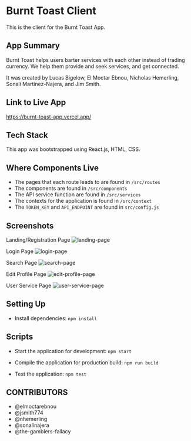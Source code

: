 # Burnt Toast Client

This is the client for the Burnt Toast App.

## App Summary

Burnt Toast helps users barter services with each other instead of trading currency. We help them provide and seek services, and get connected.

It was created by Lucas Bigelow, El Moctar Ebnou, Nicholas Hemerling, Sonali Martinez-Najera, and Jim Smith.

## Link to Live App

https://burnt-toast-app.vercel.app/

## Tech Stack

This app was bootstrapped using React.js, HTML, CSS.

## Where Components Live

- The pages that each route leads to are found in `/src/routes`
- The components are found in `/src/components`
- The API service function are found in `/src/services`
- The contexts for the application is found in `/src/context`
- The `TOKEN_KEY` and `API_ENDPOINT` are found in `src/config.js`

## Screenshots

Landing/Registration Page
![landing-page](https://user-images.githubusercontent.com/65194792/97360646-b30d0e80-185b-11eb-8b09-9e879d657a44.png)

Login Page
![login-page](https://user-images.githubusercontent.com/65194792/97360771-dcc63580-185b-11eb-97aa-d4d7cbe0766a.png)

Search Page
![search-page](https://user-images.githubusercontent.com/65194792/97360804-e94a8e00-185b-11eb-9b79-75ad90885f49.png)

Edit Profile Page
![edit-profile-page](https://user-images.githubusercontent.com/65194792/97360820-ee0f4200-185b-11eb-8f01-d86d06d851dd.png)

User Service Page
![user-service-page](https://user-images.githubusercontent.com/65194792/97360814-ec457e80-185b-11eb-808d-96ed05db0ff9.png)

## Setting Up

- Install dependencies: `npm install`

## Scripts

- Start the application for development: `npm start`

- Compile the application for production build: `npm run build`

- Test the application: `npm test`

## CONTRIBUTORS

* @elmoctarebnou
* @jsmith774
* @nhemerling
* @sonalinajera
* @the-gamblers-fallacy